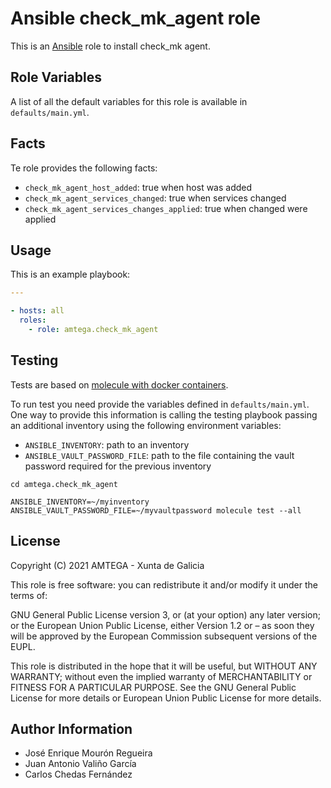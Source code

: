 # Ansible check_mk_agent role

This is an [Ansible](http://www.ansible.com) role to install check_mk agent.

## Role Variables

A list of all the default variables for this role is available in `defaults/main.yml`.

## Facts

Te role provides the following facts:

- `check_mk_agent_host_added`: true when host was added
- `check_mk_agent_services_changed`: true when services changed
- `check_mk_agent_services_changes_applied`: true when changed were applied

## Usage

This is an example playbook:

```yaml
---

- hosts: all
  roles:
    - role: amtega.check_mk_agent
```

## Testing

Tests are based on [molecule with docker containers](https://molecule.readthedocs.io/en/latest/installation.html).

To run test you need provide the variables defined in `defaults/main.yml`. One way to provide this information is calling the testing playbook passing an additional inventory using the following environment variables:

- `ANSIBLE_INVENTORY`: path to an inventory
- `ANSIBLE_VAULT_PASSWORD_FILE`: path to the file containing the vault password required for the previous inventory

```shell
cd amtega.check_mk_agent

ANSIBLE_INVENTORY=~/myinventory ANSIBLE_VAULT_PASSWORD_FILE=~/myvaultpassword molecule test --all
```

## License

Copyright (C) 2021 AMTEGA - Xunta de Galicia

This role is free software: you can redistribute it and/or modify it under the terms of:

GNU General Public License version 3, or (at your option) any later version; or the European Union Public License, either Version 1.2 or – as soon they will be approved by the European Commission ­subsequent versions of the EUPL.

This role is distributed in the hope that it will be useful, but WITHOUT ANY WARRANTY; without even the implied warranty of MERCHANTABILITY or FITNESS FOR A PARTICULAR PURPOSE.  See the GNU General Public License for more details or European Union Public License for more details.

## Author Information

- José Enrique Mourón Regueira
- Juan Antonio Valiño García
- Carlos Chedas Fernández
